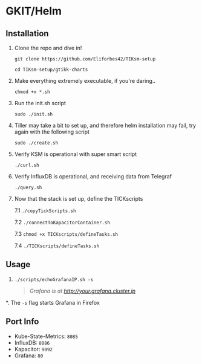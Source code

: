 # GKIT/Helm

## Installation

1.   Clone the repo and dive in!

         git clone https://github.com/Eliforbes42/TIKsm-setup

         cd TIKsm-setup/gtikk-charts

2.   Make everything extremely executable, if you're daring..

         chmod +x *.sh

3.   Run the init.sh script
                   
         sudo ./init.sh

4.   Tiller may take a bit to set up, and therefore helm installation may fail, try again with the following script

         sudo ./create.sh

5.   Verify KSM is operational with super smart script

         ./curl.sh

6.   Verify InfluxDB is operational, and receiving data from Telegraf

         ./query.sh

7.   Now that the stack is set up, define the TICKscripts

        7.1 `./copyTickScripts.sh`         
       
        7.2 `./connectToKapacitorContainer.sh`

        7.3 `chmod +x TICKscripts/defineTasks.sh`

        7.4 `./TICKscripts/defineTasks.sh`

## Usage

1.  `./scripts/echoGrafanaIP.sh -s`

    > _Grafana is at http://your.grafana.cluster.ip_

*.  The `-s` flag starts Grafana in Firefox



## Port Info
* Kube-State-Metrics: `8085`
* InfluxDB: `8086`
* Kapacitor: `9092`
* Grafana: `80`